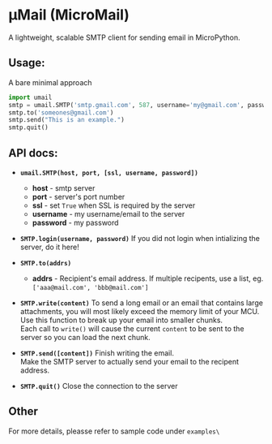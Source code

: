 # µMail (MicroMail)
A lightweight, scalable SMTP client for sending email in MicroPython.


## Usage:

A bare minimal approach

```py
import umail
smtp = umail.SMTP('smtp.gmail.com', 587, username='my@gmail.com', password='mypassword')
smtp.to('someones@gmail.com')
smtp.send("This is an example.")
smtp.quit()
```


## API docs:

* **`umail.SMTP(host, port, [ssl, username, password])`**
  * **host** - smtp server
  * **port** - server's port number
  * **ssl** - set `True` when SSL is required by the server
  * **username** - my username/email to the server
  * **password** - my password

* **`SMTP.login(username, password)`**
  If you did not login when intializing the server, do it here!

* **`SMTP.to(addrs)`**
  * **addrs** - Recipient's email address. If multiple recipents, use a list, eg. `['aaa@mail.com', 'bbb@mail.com']`

* **`SMTP.write(content)`**
  To send a long email or an email that contains large attachments, you will most likely exceed the memory limit of your MCU.\
  Use this function to break up your email into smaller chunks.\
  Each call to `write()` will cause the current `content` to be sent to the server so you can load the next chunk.

* **`SMTP.send([content])`**
  Finish writing the email.\
  Make the SMTP server to actually send your email to the recipent address.

* **`SMTP.quit()`**
  Close the connection to the server


## Other

For more details, pleasse refer to sample code under `examples\`
